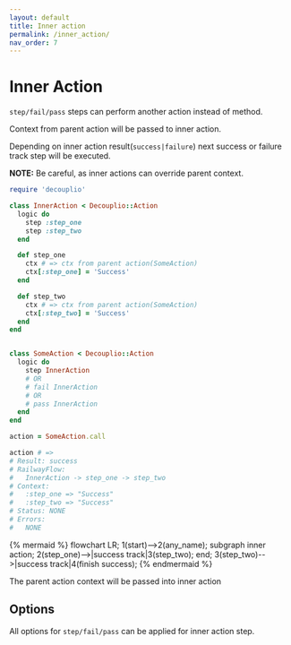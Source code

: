 ```yaml
---
layout: default
title: Inner action
permalink: /inner_action/
nav_order: 7
---
```


# Inner Action

`step/fail/pass` steps can perform another action instead of method.

Context from parent action will be passed to inner action.

Depending on inner action result(`success|failure`) next success or failure track step will be executed.

**NOTE:** Be careful, as inner actions can override parent context.

```ruby
require 'decouplio'

class InnerAction < Decouplio::Action
  logic do
    step :step_one
    step :step_two
  end

  def step_one
    ctx # => ctx from parent action(SomeAction)
    ctx[:step_one] = 'Success'
  end

  def step_two
    ctx # => ctx from parent action(SomeAction)
    ctx[:step_two] = 'Success'
  end
end


class SomeAction < Decouplio::Action
  logic do
    step InnerAction
    # OR
    # fail InnerAction
    # OR
    # pass InnerAction
  end
end

action = SomeAction.call

action # =>
# Result: success
# RailwayFlow:
#   InnerAction -> step_one -> step_two
# Context:
#   :step_one => "Success"
#   :step_two => "Success"
# Status: NONE
# Errors:
#   NONE

```

{% mermaid %}
  flowchart LR;
      1(start)-->2(any_name);
      subgraph inner action;
      2(step_one)-->|success track|3(step_two);
      end;
      3(step_two)-->|success track|4(finish success);
{% endmermaid %}

The parent action context will be passed into inner action

## Options
All options for `step/fail/pass` can be applied for inner action step.
